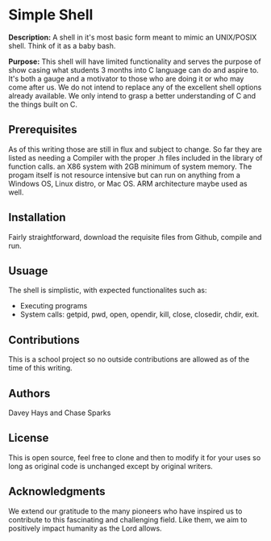 # Simple Shell

**Description:**
 A shell in it's most basic form meant to mimic an UNIX/POSIX shell. Think of it as a baby bash.

**Purpose:**
This shell will have limited functionality and serves the purpose of show casing what students 3 months into C language can do and aspire to. It's both a gauge and a motivator to those who are doing it or who may come after us. We do not intend to replace any of the excellent shell options already available. We only intend to grasp a better understanding of C and the things built on C.

## Prerequisites
As of this writing those are still in flux and subject to change. So far they are listed as needing a Compiler with the proper .h files included in the library of function calls. an X86 system with 2GB minimum of system memory. The progam itself is not resource intensive but can run on anything from a Windows OS, Linux distro, or Mac OS. ARM architecture maybe used as well.

## Installation
Fairly straightforward, download the requisite files from Github, compile and run.

## Usuage
The shell is simplistic, with expected functionalites such as:
- Executing programs 
- System calls: getpid, pwd, open, opendir, kill, close, closedir, chdir, exit.

## Contributions
This is a school project so no outside contributions are allowed as of the time of this writing.

## Authors
Davey Hays and Chase Sparks

## License
This is open source, feel free to clone and then to modify it for your uses so long as original code is unchanged except by original writers.

## Acknowledgments
We extend our gratitude to the many pioneers who have inspired us to contribute to this fascinating and challenging field. Like them, we aim to positively impact humanity as the Lord allows.
